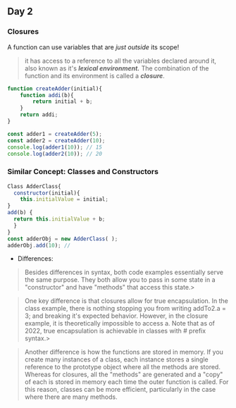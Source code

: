 ## Day 2


### Closures

A function can use variables that are *just outside* its scope!

> it has access to a reference to all the variables declared around it, also known as it's ***lexical environment.*** The combination of the function and its environment is called a ***closure***.
> 

```js
function createAdder(initial){
    function addi(b){
        return initial + b;
    }
    return addi;
}

const adder1 = createAdder(5);
const adder2 = createAdder(10); 
console.log(adder1(10)); // 15
console.log(adder2(10)); // 20
```

### Similar Concept: Classes and Constructors

  ```js
  Class AdderClass{
    constructor(initial){  
      this.initialValue = initial;
  }
  add(b) {
    return this.initialValue + b;
    }
  }
const adderObj = new AdderClass( );
adderObj.add(10); //
  ```

- Differences:
> Besides differences in syntax, both code examples essentially serve the same purpose. They both allow you to pass in some state in a "constructor" and have "methods" that access this state.> 

> One key difference is that closures allow for true encapsulation. In the class example, there is nothing stopping you from writing addTo2.a = 3; and breaking it's expected behavior. However, in the closure example, it is theoretically impossible to access a. Note that as of 2022, true encapsulation is achievable in classes with # prefix syntax.> 

> Another difference is how the functions are stored in memory. If you create many instances of a class, each instance stores a single reference to the prototype object where all the methods are stored. Whereas for closures, all the "methods" are generated and a "copy" of each is stored in memory each time the outer function is called. For this reason, classes can be more efficient, particularly in the case where there are many methods.
